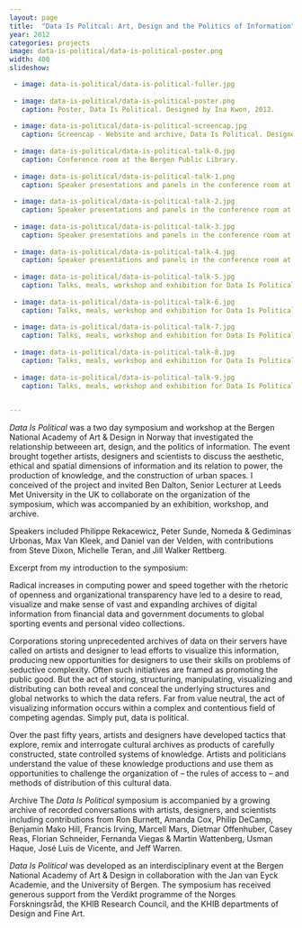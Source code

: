 ```yaml
---
layout: page
title:  "Data Is Politcal: Art, Design and the Politics of Information"
year: 2012
categories: projects
image: data-is-political/data-is-political-poster.png
width: 400
slideshow:

 - image: data-is-political/data-is-political-fuller.jpg
 
 - image: data-is-political/data-is-political-poster.png
   caption: Poster, Data Is Political. Designed by Ina Kwon, 2012.
   
 - image: data-is-political/data-is-political-screencap.jpg
   caption: Screencap - Website and archive, Data Is Political. Designed by Amber Frid-Jimenez, 2012. 
   
 - image: data-is-political/data-is-political-talk-0.jpg
   caption: Conference room at the Bergen Public Library.
   
 - image: data-is-political/data-is-political-talk-1.png
   caption: Speaker presentations and panels in the conference room at the Bergen Public Library.
   
 - image: data-is-political/data-is-political-talk-2.jpg
   caption: Speaker presentations and panels in the conference room at the Bergen Public Library.
   
 - image: data-is-political/data-is-political-talk-3.jpg
   caption: Speaker presentations and panels in the conference room at the Bergen Public Library.
   
 - image: data-is-political/data-is-political-talk-4.jpg
   caption: Speaker presentations and panels in the conference room at the Bergen Public Library.
   
 - image: data-is-political/data-is-political-talk-5.jpg
   caption: Talks, meals, workshop and exhibition for Data Is Political, 2012.
   
 - image: data-is-political/data-is-political-talk-6.jpg
   caption: Talks, meals, workshop and exhibition for Data Is Political, 2012.
   
 - image: data-is-political/data-is-political-talk-7.jpg
   caption: Talks, meals, workshop and exhibition for Data Is Political, 2012.
   
 - image: data-is-political/data-is-political-talk-8.jpg
   caption: Talks, meals, workshop and exhibition for Data Is Political, 2012.
   
 - image: data-is-political/data-is-political-talk-9.jpg
   caption: Talks, meals, workshop and exhibition for Data Is Political, 2012.

 
--- 
```



*Data Is Political* was a two day symposium and workshop at the Bergen National Academy of Art & Design in Norway that investigated the relationship betweeen art, design, and the politics of information. The event brought together artists, designers and scientists to discuss the aesthetic, ethical and spatial dimensions of information and its relation to power, the production of knowledge, and the construction of urban spaces.  I conceived of the project and invited Ben Dalton, Senior Lecturer at Leeds Met University in the UK to collaborate on the organization of the symposium, which was accompanied by an exhibition, workshop, and archive.  

Speakers included Philippe Rekacewicz, Peter Sunde, Nomeda & Gediminas Urbonas, Max Van Kleek, and Daniel van der Velden, with contributions from Steve Dixon, Michelle Teran, and Jill Walker Rettberg. 

Excerpt from my introduction to the symposium:
 
Radical increases in computing power and speed together with the rhetoric of openness and organizational transparency have led to a desire to read, visualize and make sense of vast and expanding archives of digital information from financial data and government documents to global sporting events and personal video collections.

Corporations storing unprecedented archives of data on their servers have called on artists and designer to lead efforts to visualize this information, producing new opportunities for designers to use their skills on problems of seductive complexity. Often such initiatives are framed as promoting the public good. But the act of storing, structuring, manipulating, visualizing and distributing can both reveal and conceal the underlying structures and global networks to which the data refers. Far from value neutral, the act of visualizing information occurs within a complex and contentious field of competing agendas. Simply put, data is political.

Over the past fifty years, artists and designers have developed tactics that explore, remix and interrogate cultural archives as products of carefully constructed, state controlled systems of knowledge. Artists and politicians understand the value of these knowledge productions and use them as opportunities to challenge the organization of – the rules of access to – and methods of distribution of this cultural data.

Archive
The *Data Is Political* symposium is accompanied by a growing archive of recorded conversations with artists, designers, and scientists including contributions from Ron Burnett, Amanda Cox, Philip DeCamp, Benjamin Mako Hill, Francis Irving, Marcell Mars, Dietmar Offenhuber, Casey Reas, Florian Schneider, Fernanda Viegas & Martin Wattenberg, Usman Haque, José Luis de Vicente, and Jeff Warren.

*Data Is Political* was developed as an interdisciplinary event at the Bergen National Academy of Art & Design in collaboration with the Jan van Eyck Academie, and the University of Bergen. The symposium has received generous support from the Verdikt programme of the Norges Forskningsråd, the KHIB Research Council, and the KHIB departments of Design and Fine Art. 
